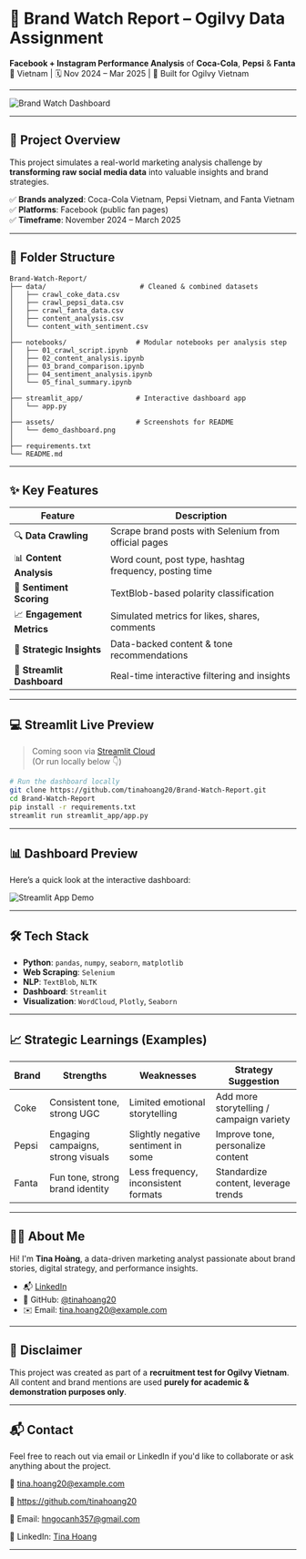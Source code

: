 # 🚀 Brand Watch Report – Ogilvy Data Assignment

**Facebook + Instagram Performance Analysis** of **Coca-Cola**, **Pepsi** & **Fanta**  
📍 Vietnam | 🗓️ Nov 2024 – Mar 2025 | 💼 Built for Ogilvy Vietnam

---

![Brand Watch Dashboard](https://github.com/tinahoang20/Brand-Watch-Report/blob/main/assets/demo_dashboard.png)

---

## 📌 Project Overview

This project simulates a real-world marketing analysis challenge by **transforming raw social media data** into valuable insights and brand strategies.

✅ **Brands analyzed**: Coca-Cola Vietnam, Pepsi Vietnam, and Fanta Vietnam  
✅ **Platforms**: Facebook (public fan pages)  
✅ **Timeframe**: November 2024 – March 2025

---

## 📁 Folder Structure

```
Brand-Watch-Report/
├── data/                       # Cleaned & combined datasets
│   ├── crawl_coke_data.csv
│   ├── crawl_pepsi_data.csv
│   ├── crawl_fanta_data.csv
│   ├── content_analysis.csv
│   └── content_with_sentiment.csv
│
├── notebooks/                 # Modular notebooks per analysis step
│   ├── 01_crawl_script.ipynb
│   ├── 02_content_analysis.ipynb
│   ├── 03_brand_comparison.ipynb
│   ├── 04_sentiment_analysis.ipynb
│   └── 05_final_summary.ipynb
│
├── streamlit_app/             # Interactive dashboard app
│   └── app.py
│
├── assets/                    # Screenshots for README
│   └── demo_dashboard.png
│
├── requirements.txt
└── README.md
```

---

## ✨ Key Features

| Feature                 | Description |
|------------------------|-------------|
| 🔍 **Data Crawling**     | Scrape brand posts with Selenium from official pages |
| 📊 **Content Analysis**  | Word count, post type, hashtag frequency, posting time |
| 💬 **Sentiment Scoring** | TextBlob-based polarity classification |
| 📈 **Engagement Metrics**| Simulated metrics for likes, shares, comments |
| 🧠 **Strategic Insights**| Data-backed content & tone recommendations |
| 📱 **Streamlit Dashboard**| Real-time interactive filtering and insights |

---

## 💻 Streamlit Live Preview

> Coming soon via [Streamlit Cloud](https://streamlit.io/cloud)  
> (Or run locally below 👇)

```bash
# Run the dashboard locally
git clone https://github.com/tinahoang20/Brand-Watch-Report.git
cd Brand-Watch-Report
pip install -r requirements.txt
streamlit run streamlit_app/app.py
```

---

## 📊 Dashboard Preview

Here’s a quick look at the interactive dashboard:

![Streamlit App Demo](https://github.com/tinahoang20/Brand-Watch-Report/blob/main/assets/demo_dashboard.png)

---

## 🛠 Tech Stack

- **Python**: `pandas`, `numpy`, `seaborn`, `matplotlib`
- **Web Scraping**: `Selenium`
- **NLP**: `TextBlob`, `NLTK`
- **Dashboard**: `Streamlit`
- **Visualization**: `WordCloud`, `Plotly`, `Seaborn`

---

## 📈 Strategic Learnings (Examples)

| Brand | Strengths                            | Weaknesses                          | Strategy Suggestion                          |
|-------|--------------------------------------|-------------------------------------|----------------------------------------------|
| Coke  | Consistent tone, strong UGC          | Limited emotional storytelling      | Add more storytelling / campaign variety     |
| Pepsi | Engaging campaigns, strong visuals   | Slightly negative sentiment in some| Improve tone, personalize content            |
| Fanta | Fun tone, strong brand identity      | Less frequency, inconsistent formats| Standardize content, leverage trends         |

---

## 👩‍💻 About Me

Hi! I'm **Tina Hoàng**, a data-driven marketing analyst passionate about brand stories, digital strategy, and performance insights.

- 📬 [LinkedIn](https://www.linkedin.com/in/your-profile)
- 🐙 GitHub: [@tinahoang20](https://github.com/tinahoang20)
- ✉️ Email: tina.hoang20@example.com

---

## 🔐 Disclaimer

This project was created as part of a **recruitment test for Ogilvy Vietnam**.  
All content and brand mentions are used **purely for academic & demonstration purposes only**.


---


## 📬 Contact

Feel free to reach out via email or LinkedIn if you'd like to collaborate or ask anything about the project.

📨 tina.hoang20@example.com

🔗 https://github.com/tinahoang20

📧 Email: hngocanh357@gmail.com

🔗 LinkedIn: [Tina Hoang](https://www.linkedin.com/in/im-hoangngocanh)

---

